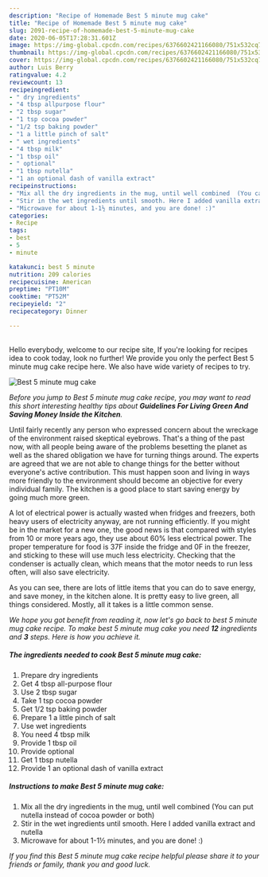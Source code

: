 ```yaml
---
description: "Recipe of Homemade Best 5 minute mug cake"
title: "Recipe of Homemade Best 5 minute mug cake"
slug: 2091-recipe-of-homemade-best-5-minute-mug-cake
date: 2020-06-05T17:28:31.601Z
image: https://img-global.cpcdn.com/recipes/6376602421166080/751x532cq70/best-5-minute-mug-cake-recipe-main-photo.jpg
thumbnail: https://img-global.cpcdn.com/recipes/6376602421166080/751x532cq70/best-5-minute-mug-cake-recipe-main-photo.jpg
cover: https://img-global.cpcdn.com/recipes/6376602421166080/751x532cq70/best-5-minute-mug-cake-recipe-main-photo.jpg
author: Luis Berry
ratingvalue: 4.2
reviewcount: 13
recipeingredient:
- " dry ingredients"
- "4 tbsp allpurpose flour"
- "2 tbsp sugar"
- "1 tsp cocoa powder"
- "1/2 tsp baking powder"
- "1 a little pinch of salt"
- " wet ingredients"
- "4 tbsp milk"
- "1 tbsp oil"
- " optional"
- "1 tbsp nutella"
- "1 an optional dash of vanilla extract"
recipeinstructions:
- "Mix all the dry ingredients in the mug, until well combined  (You can put nutella instead of cocoa powder or both)"
- "Stir in the wet ingredients until smooth. Here I added vanilla extract and nutella"
- "Microwave for about 1-1½ minutes, and you are done! :)"
categories:
- Recipe
tags:
- best
- 5
- minute

katakunci: best 5 minute 
nutrition: 209 calories
recipecuisine: American
preptime: "PT10M"
cooktime: "PT52M"
recipeyield: "2"
recipecategory: Dinner

---
```

<br>
Hello everybody, welcome to our recipe site, If you're looking for recipes idea to cook today, look no further! We provide you only the perfect Best 5 minute mug cake recipe here. We also have wide variety of recipes to try.
<br>


![Best 5 minute mug cake](https://img-global.cpcdn.com/recipes/6376602421166080/751x532cq70/best-5-minute-mug-cake-recipe-main-photo.jpg)

<i>Before you jump to Best 5 minute mug cake recipe, you may want to read this short interesting healthy tips about 
<strong>Guidelines For Living Green And Saving Money Inside the Kitchen</strong>.</i>
</br>

Until fairly recently any person who expressed concern about the wreckage of the environment raised skeptical eyebrows. That's a thing of the past now, with all people being aware of the problems besetting the planet as well as the shared obligation we have for turning things around. The experts are agreed that we are not able to change things for the better without everyone's active contribution. This must happen soon and living in ways more friendly to the environment should become an objective for every individual family. The kitchen is a good place to start saving energy by going much more green.

A lot of electrical power is actually wasted when fridges and freezers, both heavy users of electricity anyway, are not running efficiently. If you might be in the market for a new one, the good news is that compared with styles from 10 or more years ago, they use about 60% less electrical power. The proper temperature for food is 37F inside the fridge and 0F in the freezer, and sticking to these will use much less electricity. Checking that the condenser is actually clean, which means that the motor needs to run less often, will also save electricity.

As you can see, there are lots of little items that you can do to save energy, and save money, in the kitchen alone. It is pretty easy to live green, all things considered. Mostly, all it takes is a little common sense.


<i>We hope you got benefit from reading it, now let's go back to best 5 minute mug cake recipe. To make best 5 minute mug cake you need <strong>12</strong> ingredients and <strong>3</strong> steps. Here is how you achieve it.
</i>

##### The ingredients needed to cook Best 5 minute mug cake:

1. Prepare  dry ingredients
1. Get 4 tbsp all-purpose flour
1. Use 2 tbsp sugar
1. Take 1 tsp cocoa powder
1. Get 1/2 tsp baking powder
1. Prepare 1 a little pinch of salt
1. Use  wet ingredients
1. You need 4 tbsp milk
1. Provide 1 tbsp oil
1. Provide  optional
1. Get 1 tbsp nutella
1. Provide 1 an optional dash of vanilla extract


##### Instructions to make Best 5 minute mug cake:

1. Mix all the dry ingredients in the mug, until well combined  (You can put nutella instead of cocoa powder or both)
1. Stir in the wet ingredients until smooth. Here I added vanilla extract and nutella
1. Microwave for about 1-1½ minutes, and you are done! :)


<i>If you find this Best 5 minute mug cake recipe helpful please share it to your friends or family, thank you and good luck.</i>
